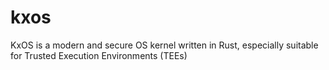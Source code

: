 # kxos
KxOS is a modern and secure OS kernel written in Rust, especially suitable for Trusted Execution Environments (TEEs)
